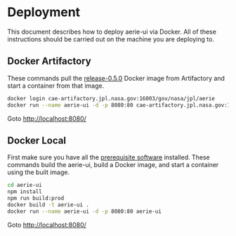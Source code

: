 # Deployment

This document describes how to deploy aerie-ui via Docker. All of these instructions should be carried out on the machine you are deploying to.

## Docker Artifactory

These commands pull the [release-0.5.0](https://cae-artifactory.jpl.nasa.gov/artifactory/webapp/#/artifacts/browse/tree/General/docker-release-local/gov/nasa/jpl/aerie/aerie-ui/release-0.5.0) Docker image from Artifactory and start a container from that image.

```bash
docker login cae-artifactory.jpl.nasa.gov:16003/gov/nasa/jpl/aerie
docker run --name aerie-ui -d -p 8080:80 cae-artifactory.jpl.nasa.gov:16003/gov/nasa/jpl/aerie/aerie-ui:release-0.5.0
```

Goto [http://localhost:8080/](http://localhost:8080/)

## Docker Local

First make sure you have all the [prerequisite software](./DEVELOPER.md#prerequisite-software) installed. These commands build the aerie-ui, build a Docker image, and start a container using the built image. 

```bash
cd aerie-ui
npm install
npm run build:prod
docker build -t aerie-ui .
docker run --name aerie-ui -d -p 8080:80 aerie-ui
```

Goto [http://localhost:8080/](http://localhost:8080/)
